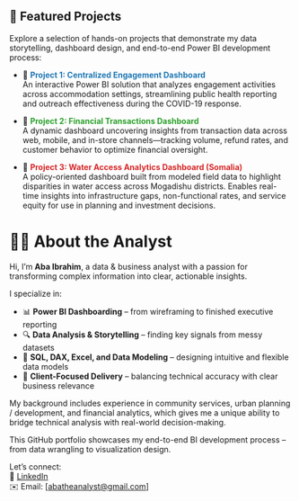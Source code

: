 ## 📌 Featured Projects

Explore a selection of hands-on projects that demonstrate my data storytelling, dashboard design, and end-to-end Power BI development process:

- 🔹 <span style="color:#1F77B4"><strong>Project 1: Centralized Engagement Dashboard</strong></span>  
  An interactive Power BI solution that analyzes engagement activities across accommodation settings, streamlining public health reporting and outreach effectiveness during the COVID-19 response.

- 🔹 <span style="color:#2CA02C"><strong>Project 2: Financial Transactions Dashboard</strong></span>  
  A dynamic dashboard uncovering insights from transaction data across web, mobile, and in-store channels—tracking volume, refund rates, and customer behavior to optimize financial oversight.

- 🔹 <span style="color:#D62728"><strong>Project 3: Water Access Analytics Dashboard (Somalia)</strong></span>  
  A policy-oriented dashboard built from modeled field data to highlight disparities in water access across Mogadishu districts. Enables real-time insights into infrastructure gaps, non-functional rates, and service equity for use in planning and investment decisions.



# 👨‍💻 About the Analyst

Hi, I’m **Aba Ibrahim**, a data & business analyst with a passion for transforming complex information into clear, actionable insights.

I specialize in:

- 📊 **Power BI Dashboarding** – from wireframing to finished executive reporting
- 🔍 **Data Analysis & Storytelling** – finding key signals from messy datasets
- 🧮 **SQL, DAX, Excel, and Data Modeling** – designing intuitive and flexible data models
- 📁 **Client-Focused Delivery** – balancing technical accuracy with clear business relevance

My background includes experience in community services, urban planning / development, and financial analytics, which gives me a unique ability to bridge technical analysis with real-world decision-making.

This GitHub portfolio showcases my end-to-end BI development process – from data wrangling to visualization design.

Let’s connect:  
🔗 [LinkedIn](https://www.linkedin.com/in/aba-ibrahim)  
✉️ Email: [abatheanalyst@gmail.com]
